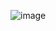 ![image](https://github.com/bhav911/Task-Management-WebAPI/assets/103750026/aeab7f85-5b0c-4c08-adee-5eb1c1cf2b60)
